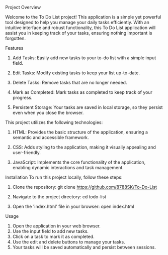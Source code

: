 Project Overview

Welcome to the To Do List project! This application is a simple yet powerful tool designed to help you manage your daily tasks efficiently. With an intuitive interface and robust functionality, this To Do List application will assist you in keeping track of your tasks, ensuring nothing important is forgotten.

Features

1. Add Tasks: Easily add new tasks to your to-do list with a simple input field.

2. Edit Tasks: Modify existing tasks to keep your list up-to-date.

3. Delete Tasks: Remove tasks that are no longer needed.

4. Mark as Completed: Mark tasks as completed to keep track of your progress.

5. Persistent Storage: Your tasks are saved in local storage, so they persist even when you close the browser.



This project utilizes the following technologies:

1. HTML: Provides the basic structure of the application, ensuring a semantic and accessible framework.

2. CSS: Adds styling to the application, making it visually appealing and user-friendly.

3. JavaScript: Implements the core functionality of the application, enabling dynamic interactions and task management.

Installation
To run this project locally, follow these steps:

1. Clone the repository:
git clone https://github.com/8788SK/To-Do-List

2. Navigate to the project directory:
cd todo-list

3. Open the 'index.html' file in your browser:
open index.html



Usage
1. Open the application in your web browser.
2. Use the input field to add new tasks.
3. Click on a task to mark it as completed.
4. Use the edit and delete buttons to manage your tasks.
5. Your tasks will be saved automatically and persist between sessions.

